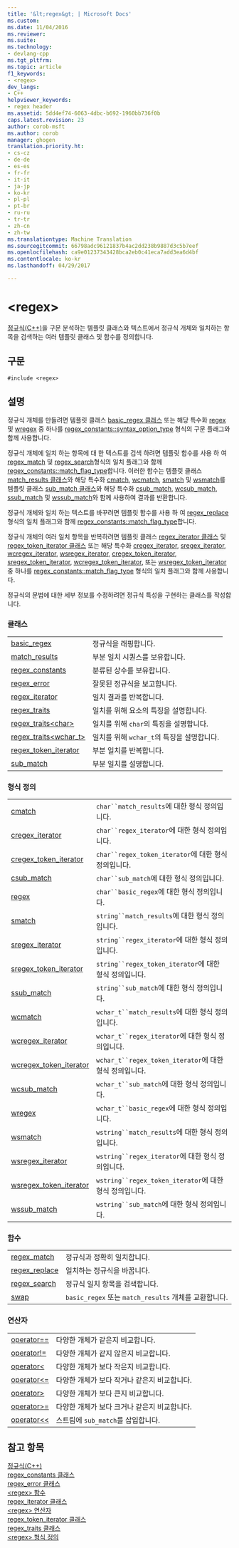 ```yaml
---
title: '&lt;regex&gt; | Microsoft Docs'
ms.custom: 
ms.date: 11/04/2016
ms.reviewer: 
ms.suite: 
ms.technology:
- devlang-cpp
ms.tgt_pltfrm: 
ms.topic: article
f1_keywords:
- <regex>
dev_langs:
- C++
helpviewer_keywords:
- regex header
ms.assetid: 5dd4ef74-6063-4dbc-b692-1960bb736f0b
caps.latest.revision: 23
author: corob-msft
ms.author: corob
manager: ghogen
translation.priority.ht:
- cs-cz
- de-de
- es-es
- fr-fr
- it-it
- ja-jp
- ko-kr
- pl-pl
- pt-br
- ru-ru
- tr-tr
- zh-cn
- zh-tw
ms.translationtype: Machine Translation
ms.sourcegitcommit: 66798adc96121837b4ac2dd238b9887d3c5b7eef
ms.openlocfilehash: ca9e01237343428bca2eb0c41eca7add3ea6d4bf
ms.contentlocale: ko-kr
ms.lasthandoff: 04/29/2017

---
```

# <a name="ltregexgt"></a>&lt;regex&gt;
[정규식(C++)](../standard-library/regular-expressions-cpp.md)을 구문 분석하는 템플릿 클래스와 텍스트에서 정규식 개체와 일치하는 항목을 검색하는 여러 템플릿 클래스 및 함수를 정의합니다.  
  
## <a name="syntax"></a>구문  
  
```  
#include <regex>  
```  
  
## <a name="remarks"></a>설명  
 정규식 개체를 만들려면 템플릿 클래스 [basic_regex 클래스](../standard-library/basic-regex-class.md) 또는 해당 특수화 [regex](../standard-library/regex-typedefs.md#regex) 및 [wregex](../standard-library/regex-typedefs.md#wregex) 중 하나를 [regex_constants::syntax_option_type](../standard-library/regex-constants-class.md#syntax_option_type) 형식의 구문 플래그와 함께 사용합니다.  
  
 정규식 개체에 일치 하는 항목에 대 한 텍스트를 검색 하려면 템플릿 함수를 사용 하 여 [regex_match](../standard-library/regex-functions.md#regex_match) 및 [regex_search](../standard-library/regex-functions.md#regex_search)형식의 일치 플래그와 함께 [regex_constants::match_flag_type](../standard-library/regex-constants-class.md#match_flag_type)합니다. 이러한 함수는 템플릿 클래스 [match_results 클래스](../standard-library/match-results-class.md)와 해당 특수화 [cmatch](../standard-library/regex-typedefs.md#cmatch), [wcmatch](../standard-library/regex-typedefs.md#wcmatch), [smatch](../standard-library/regex-typedefs.md#smatch) 및 [wsmatch](../standard-library/regex-typedefs.md#wsmatch)를 템플릿 클래스 [sub_match 클래스](../standard-library/sub-match-class.md)와 해당 특수화 [csub_match](../standard-library/regex-typedefs.md#csub_match), [wcsub_match](../standard-library/regex-typedefs.md#wcsub_match), [ssub_match](../standard-library/regex-typedefs.md#ssub_match) 및 [wssub_match](../standard-library/regex-typedefs.md#wssub_match)와 함께 사용하여 결과를 반환합니다.  
  
 정규식 개체와 일치 하는 텍스트를 바꾸려면 템플릿 함수를 사용 하 여 [regex_replace](../standard-library/regex-functions.md#regex_replace)형식의 일치 플래그와 함께 [regex_constants::match_flag_type](../standard-library/regex-constants-class.md#match_flag_type)합니다.  
  
 정규식 개체의 여러 일치 항목을 반복하려면 템플릿 클래스 [regex_iterator 클래스](../standard-library/regex-iterator-class.md) 및 [regex_token_iterator 클래스](../standard-library/regex-token-iterator-class.md) 또는 해당 특수화 [cregex_iterator](../standard-library/regex-typedefs.md#cregex_iterator), [sregex_iterator](../standard-library/regex-typedefs.md#sregex_iterator), [wcregex_iterator](../standard-library/regex-typedefs.md#wcregex_iterator), [wsregex_iterator](../standard-library/regex-typedefs.md#wsregex_iterator), [cregex_token_iterator](../standard-library/regex-typedefs.md#cregex_token_iterator), [sregex_token_iterator](../standard-library/regex-typedefs.md#sregex_token_iterator), [wcregex_token_iterator](../standard-library/regex-typedefs.md#wcregex_token_iterator), 또는 [wsregex_token_iterator](../standard-library/regex-typedefs.md#wsregex_token_iterator) 중 하나를 [regex_constants::match_flag_type](../standard-library/regex-constants-class.md#match_flag_type) 형식의 일치 플래그와 함께 사용합니다.  
  
 정규식의 문법에 대한 세부 정보를 수정하려면 정규식 특성을 구현하는 클래스를 작성합니다.  
  
### <a name="classes"></a>클래스  
  
|||  
|-|-|  
|[basic_regex](../standard-library/basic-regex-class.md)|정규식을 래핑합니다.|  
|[match_results](../standard-library/match-results-class.md)|부분 일치 시퀀스를 보유합니다.|  
|[regex_constants](../standard-library/regex-constants-class.md)|분류된 상수를 보유합니다.|  
|[regex_error](../standard-library/regex-error-class.md)|잘못된 정규식을 보고합니다.|  
|[regex_iterator](../standard-library/regex-iterator-class.md)|일치 결과를 반복합니다.|  
|[regex_traits](../standard-library/regex-traits-class.md)|일치를 위해 요소의 특징을 설명합니다.|  
|[regex_traits\<char>](../standard-library/regex-traits-char-class.md)|일치를 위해 `char`의 특징을 설명합니다.|  
|[regex_traits<wchar_t>](../standard-library/regex-traits-wchar-t-class.md)|일치를 위해 `wchar_t`의 특징을 설명합니다.|  
|[regex_token_iterator](../standard-library/regex-token-iterator-class.md)|부분 일치를 반복합니다.|  
|[sub_match](../standard-library/sub-match-class.md)|부분 일치를 설명합니다.|  
  
### <a name="type-definitions"></a>형식 정의  
  
|||  
|-|-|  
|[cmatch](../standard-library/regex-typedefs.md#cmatch)|`char``match_results`에 대한 형식 정의입니다.|  
|[cregex_iterator](../standard-library/regex-typedefs.md#cregex_iterator)|`char``regex_iterator`에 대한 형식 정의입니다.|  
|[cregex_token_iterator](../standard-library/regex-typedefs.md#cregex_token_iterator)|`char``regex_token_iterator`에 대한 형식 정의입니다.|  
|[csub_match](../standard-library/regex-typedefs.md#csub_match)|`char``sub_match`에 대한 형식 정의입니다.|  
|[regex](../standard-library/regex-typedefs.md#regex)|`char``basic_regex`에 대한 형식 정의입니다.|  
|[smatch](../standard-library/regex-typedefs.md#smatch)|`string``match_results`에 대한 형식 정의입니다.|  
|[sregex_iterator](../standard-library/regex-typedefs.md#sregex_iterator)|`string``regex_iterator`에 대한 형식 정의입니다.|  
|[sregex_token_iterator](../standard-library/regex-typedefs.md#sregex_token_iterator)|`string``regex_token_iterator`에 대한 형식 정의입니다.|  
|[ssub_match](../standard-library/regex-typedefs.md#ssub_match)|`string``sub_match`에 대한 형식 정의입니다.|  
|[wcmatch](../standard-library/regex-typedefs.md#wcmatch)|`wchar_t``match_results`에 대한 형식 정의입니다.|  
|[wcregex_iterator](../standard-library/regex-typedefs.md#wcregex_iterator)|`wchar_t``regex_iterator`에 대한 형식 정의입니다.|  
|[wcregex_token_iterator](../standard-library/regex-typedefs.md#wcregex_token_iterator)|`wchar_t``regex_token_iterator`에 대한 형식 정의입니다.|  
|[wcsub_match](../standard-library/regex-typedefs.md#wcsub_match)|`wchar_t``sub_match`에 대한 형식 정의입니다.|  
|[wregex](../standard-library/regex-typedefs.md#wregex)|`wchar_t``basic_regex`에 대한 형식 정의입니다.|  
|[wsmatch](../standard-library/regex-typedefs.md#wsmatch)|`wstring``match_results`에 대한 형식 정의입니다.|  
|[wsregex_iterator](../standard-library/regex-typedefs.md#wsregex_iterator)|`wstring``regex_iterator`에 대한 형식 정의입니다.|  
|[wsregex_token_iterator](../standard-library/regex-typedefs.md#wsregex_token_iterator)|`wstring``regex_token_iterator`에 대한 형식 정의입니다.|  
|[wssub_match](../standard-library/regex-typedefs.md#wssub_match)|`wstring``sub_match`에 대한 형식 정의입니다.|  
  
### <a name="functions"></a>함수  
  
|||  
|-|-|  
|[regex_match](../standard-library/regex-functions.md#regex_match)|정규식과 정확히 일치합니다.|  
|[regex_replace](../standard-library/regex-functions.md#regex_replace)|일치하는 정규식을 바꿉니다.|  
|[regex_search](../standard-library/regex-functions.md#regex_search)|정규식 일치 항목을 검색합니다.|  
|[swap](../standard-library/regex-functions.md#swap)|`basic_regex` 또는 `match_results` 개체를 교환합니다.|  
  
### <a name="operators"></a>연산자  
  
|||  
|-|-|  
|[operator==](../standard-library/regex-operators.md#op_eq_eq)|다양한 개체가 같은지 비교합니다.|  
|[operator!=](../standard-library/regex-operators.md#op_neq)|다양한 개체가 같지 않은지 비교합니다.|  
|[operator<](../standard-library/regex-operators.md#op_lt)|다양한 개체가 보다 작은지 비교합니다.|  
|[operator\<=](../standard-library/regex-operators.md#op_gt_eq)|다양한 개체가 보다 작거나 같은지 비교합니다.|  
|[operator>](../standard-library/regex-operators.md#op_gt)|다양한 개체가 보다 큰지 비교합니다.|  
|[operator>=](../standard-library/regex-operators.md#op_gt_eq)|다양한 개체가 보다 크거나 같은지 비교합니다.|  
|[operator<<](../standard-library/regex-operators.md#op_lt_lt)|스트림에 `sub_match`를 삽입합니다.|  
  
## <a name="see-also"></a>참고 항목  
[정규식(C++)](../standard-library/regular-expressions-cpp.md)  
[regex_constants 클래스](../standard-library/regex-constants-class.md)  
[regex_error 클래스](../standard-library/regex-error-class.md)  
[\<regex> 함수](../standard-library/regex-functions.md)  
[regex_iterator 클래스](../standard-library/regex-iterator-class.md)  
[\<regex> 연산자](../standard-library/regex-operators.md)  
[regex_token_iterator 클래스](../standard-library/regex-token-iterator-class.md)  
[regex_traits 클래스](../standard-library/regex-traits-class.md)  
[\<regex> 형식 정의](../standard-library/regex-typedefs.md)  




